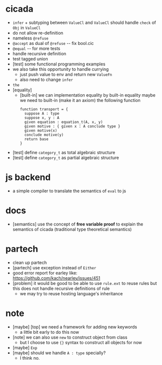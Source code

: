 # cicada
- `infer` + subtyping between `ValueCl` and `ValueCl`
  should handle `check` of `Obj` in `ValueCl`
- do not allow re-definition
- nameless `@refuse`
- `@accept` as dual of `@refuse` -- fix bool.cic
- `@equal` -- for more tests
- handle recursive definition
- test tagged union
- [test] some functional programming examples
- we also take this opportunity to handle currying
  - just push value to env and return new `ValueFn`
  - also need to change `infer`
- `the`
- [equality]
  - [built-in] we can implementation equality by built-in equality
    maybe we need to built-in (make it an axiom) the following function
    ``` cicada
    function transport = {
      suppose A : type
      suppose x, y : A
      given equation : equation_t(A, x, y)
      given motive : { given x : A conclude type }
      given motive(x)
      conclude motive(y)
      return base
    }
    ```
- [test] define `category_t` as total algebraic structure
- [test] define `category_t` as partial algebraic structure
# js backend
- a simple compiler to translate the semantics of `eval` to js
# docs
- [semantics] use the concept of **free variable proof** to explain the semantics of cicada
  (traditional type theoretical semantics)
# partech
- clean up partech
- [partech] use exception instead of `Either`
- good error report for earley
  like: https://github.com/kach/nearley/issues/451
- [problem] it would be good to be able to use `rule.ext` to reuse rules
  but this does not handle recursive definitions of rule
  - we may try to reuse hosting language's inheritance
# note
- [maybe] [top] we need a framework for adding new keywords
  - a little bit early to do this now
- [note] we can also use `new` to construct object from class
  - but I choose to use `{}` syntax to construct all objects for now
- [maybe] `Exp`
- [maybe] should we handle `A : type` specially?
  - I think no.
